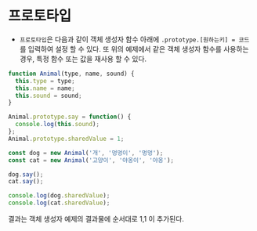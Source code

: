 # 프로토타입

* `프로토타입`은 다음과 같이 객체 생성자 함수 아래에 `.prototype.[원하는키] = 코드`를 입력하여 설정 할 수 있다. 또 위의 예제에서 같은 객체 생성자 함수를 사용하는 경우, 특정 함수 또는 값을 재사용 할 수 있다.

```javascript
function Animal(type, name, sound) {
  this.type = type;
  this.name = name;
  this.sound = sound;
}

Animal.prototype.say = function() {
  console.log(this.sound);
};
Animal.prototype.sharedValue = 1;

const dog = new Animal('개', '멍멍이', '멍멍');
const cat = new Animal('고양이', '야옹이', '야옹');

dog.say();
cat.say();

console.log(dog.sharedValue);
console.log(cat.sharedValue);
```

결과는 객체 생성자 예제의 결과물에 순서대로 1,1 이 추가된다.